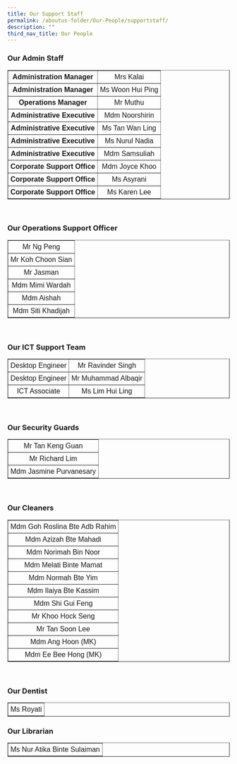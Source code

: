 ```yaml
---
title: Our Support Staff
permalink: /aboutus-folder/Our-People/supportstaff/
description: ""
third_nav_title: Our People
---
```

<style>
table {
  font-family: arial, sans-serif;
  border-collapse: collapse;
  text-align: center;
}

td, th {
  border: 1x solid #dddddd;
  text-align: center;
  padding: 5px;
}

</style>

<h3>Our Admin Staff</h3>

<table border=1>
<tr>
 <td>
  <b>Administration Manager</b>
 </td>
 <td>
  Mrs Kalai
 </td>
</tr>

<tr>
 <td>
  <b>Administration Manager</b>
 </td>
 <td>
  Ms Woon Hui Ping
 </td>
</tr>

<tr>
 <td>
  <b>Operations Manager</b>
 </td>
 <td>
  Mr Muthu
 </td>
</tr>

<tr>
 <td>
  <b>Administrative Executive</b>
 </td>
 <td>
  Mdm Noorshirin
 </td>
</tr>

<tr>
 <td>
  <b>Administrative Executive</b>
 </td>
 <td>
  Ms Tan Wan Ling
 </td>
</tr>

<tr>
 <td>
  <b>Administrative Executive</b>
 </td>
 <td>
  Ms Nurul Nadia
 </td>
</tr>

<tr>
 <td>
  <b>Administrative Executive</b>
 </td>
 <td>
  Mdm Samsuliah
 </td>
</tr>

<tr>
 <td>
  <b>Corporate Support Office</b>
 </td>
 <td>
  Mdm Joyce Khoo
 </td>
</tr>

<tr>
 <td>
  <b>Corporate Support Office</b>
 </td>
 <td>
  Ms Asyrani
 </td>
</tr>

<tr>
 <td>
  <b>Corporate Support Office</b>
 </td>
 <td>
  Ms Karen Lee
 </td>
</tr>

</table>

<br>

<h3>Our Operations Support Officer</h3>

<table border=1>

<tr>
 <td>
  Mr Ng Peng
 </td>
</tr>

<tr>
 <td>
  Mr Koh Choon Sian
 </td>
</tr>

<tr>
 <td>
  Mr Jasman
 </td>
</tr>

<tr>
 <td>
  Mdm Mimi Wardah
 </td>
</tr>

<tr>
 <td>
  Mdm Aishah
 </td>
</tr>

<tr>
 <td>
  Mdm Siti Khadijah
 </td>
</tr>

</table>
<br>
<h3>Our ICT Support Team</h3>

<table border=1>
<tr>
 <td>
 Desktop Engineer
 </td>
 <td>
 Mr Ravinder Singh
 </td>
</tr>

<tr>
 <td>
 Desktop Engineer
 </td>
 <td>
 Mr Muhammad Albaqir
 </td>
</tr>

<tr>
 <td>
 ICT Associate
 </td>
 <td>
 Ms Lim Hui Ling
 </td>
</tr>
</table>

<br>
<h3>Our Security Guards</h3>

<table border=1>
<tr>
 <td>
 Mr Tan Keng Guan
 </td>
</tr>

<tr>
 <td>
 Mr Richard Lim
 </td>
</tr>

<tr>
 <td>
 Mdm Jasmine Purvanesary
 </td>
</tr>

</table>

<br>

<h3>Our Cleaners</h3>

<table border=1>
<tr>
 <td>
 Mdm Goh Roslina Bte Adb Rahim
 </td>
</tr>

<tr>
 <td>
 Mdm Azizah Bte Mahadi
 </td>
</tr>

<tr>
 <td>
 Mdm Norimah Bin Noor
 </td>
</tr>

<tr>
 <td>
 Mdm Melati Binte Mamat
 </td>
</tr>

<tr>
 <td>
 Mdm Normah Bte Yim
 </td>
</tr>

<tr>
 <td>
 Mdm Ilaiya Bte Kassim
 </td>
</tr>

<tr>
 <td>
 Mdm Shi Gui Feng
 </td>
</tr>

<tr>
 <td>
 Mr Khoo Hock Seng
 </td>
</tr>

<tr>
 <td>
 Mr Tan Soon Lee
 </td>
</tr>

<tr>
 <td>
 Mdm Ang Hoon (MK)
 </td>
</tr>

<tr>
 <td>
 Mdm Ee Bee Hong (MK)
 </td>
</tr>

</table>

<br>

<h3>Our Dentist</h3>

<table border=1>
<tr>
 <td>
 Ms Royati
 </td>
</tr>

</table>

<h3>Our Librarian</h3>
<table border=1>
<tr>
 <td>
 Ms Nur Atika Binte Sulaiman
 </td>
</tr>
</table>